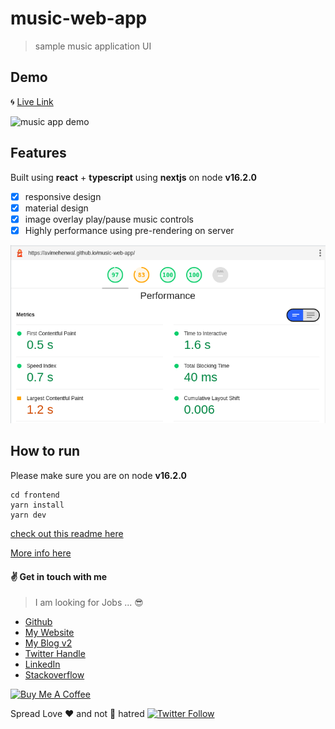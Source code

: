 # music-web-app

> sample music application UI

## Demo

:cyclone: [Live Link](https://avimehenwal.github.io/music-web-app/)

![music app demo](assets/demo.gif)

## Features

Built using **react** + **typescript** using **nextjs** on node **v16.2.0**

- [x] responsive design
- [x] material design
- [x] image overlay play/pause music controls
- [x] Highly performance using pre-rendering on server

![performance score](assets/lighthouse-score.png)

## How to run

Please make sure you are on node **v16.2.0**

```
cd frontend
yarn install
yarn dev
```

[check out this readme here](frontend/README.md)

[More info here](assets/issues.md)

#### :v: Get in touch with me

> I am looking for Jobs ... :sunglasses:

- [Github](https://github.com/avimehenwal/)
- [My Website](https://avimehenwal.in)
- [My Blog v2](https://avimehenwal2.netlify.app/)
- [Twitter Handle](https://twitter.com/avimehenwal)
- [LinkedIn](https://in.linkedin.com/in/avimehenwal)
- [Stackoverflow](https://stackoverflow.com/users/1915935/avi-mehenwal)

<a href="https://www.buymeacoffee.com/F1j07cV" target="_blank"><img src="https://cdn.buymeacoffee.com/buttons/default-orange.png" alt="Buy Me A Coffee" style="height: 51px !important;width: 217px !important;" ></a>

Spread Love :hearts: and not :no_entry_sign: hatred [![Twitter Follow](https://img.shields.io/twitter/follow/avimehenwal.svg?style=social)](https://twitter.com/avimehenwal)
